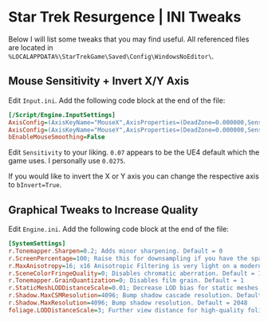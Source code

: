# Star Trek Resurgence | INI Tweaks

Below I will list some tweaks that you may find useful.
All referenced files are located in `%LOCALAPPDATA%\StarTrekGame\Saved\Config\WindowsNoEditor\`.

## Mouse Sensitivity + Invert X/Y Axis
Edit `Input.ini`.
Add the following code block at the end of the file:
```ini
[/Script/Engine.InputSettings]
AxisConfig=(AxisKeyName="MouseX",AxisProperties=(DeadZone=0.000000,Sensitivity=0.07,Exponent=1.000000,bInvert=False))
AxisConfig=(AxisKeyName="MouseY",AxisProperties=(DeadZone=0.000000,Sensitivity=0.07,Exponent=1.000000,bInvert=False))
bEnableMouseSmoothing=False
```
Edit `Sensitivity` to your liking. `0.07` appears to be the UE4 default which the game uses. I personally use `0.0275`.

If you would like to invert the X or Y axis you can change the respective axis to `bInvert=True`.

## Graphical Tweaks to Increase Quality
Edit `Engine.ini`.
Add the following code block at the end of the file:
```ini
[SystemSettings]
r.Tonemapper.Sharpen=0.2; Adds minor sharpening. Default = 0
r.ScreenPercentage=100; Raise this for downsampling if you have the spare GPU horsepower. Default = 100
r.MaxAnisotropy=16; x16 Anisotropic Filtering is very light on a modern GPU. Default = 8
r.SceneColorFringeQuality=0; Disables chromatic aberration. Default = 1
r.Tonemapper.GrainQuantization=0; Disables film grain. Default = 1
r.StaticMeshLODDistanceScale=0.01; Decrease LOD bias for static meshes to reduce pop-in. Default = 1
r.Shadow.MaxCSMResolution=4096; Bump shadow cascade resolution. Default = 2048 
r.Shadow.MaxResolution=4096; Bump shadow resolution. Default = 2048 
foliage.LODDistanceScale=3; Further view distance for high-quality foliage. Default = 1
```
